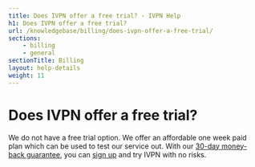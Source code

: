 ```yaml
---
title: Does IVPN offer a free trial? - IVPN Help
h1: Does IVPN offer a free trial?
url: /knowledgebase/billing/does-ivpn-offer-a-free-trial/
sections:
    - billing
    - general
sectionTitle: Billing
layout: help-details
weight: 11
---
```

# Does IVPN offer a free trial?

We do not have a free trial option. We offer an affordable one week paid plan which can be used to test our service out. With our [30-day money-back guarantee](/refunds/), you can [sign up](/pricing/) and try IVPN with no risks.
